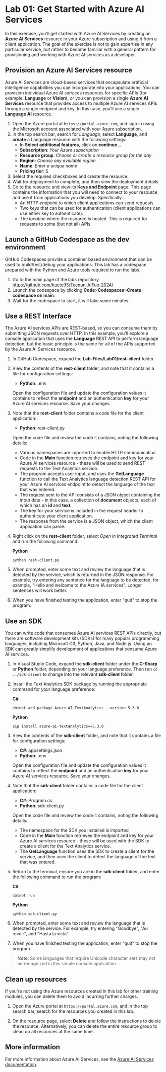 
# Lab 01: Get Started with Azure AI Services

In this exercise, you'll get started with Azure AI Services by creating an **Azure AI Services** resource in your Azure subscription and using it from a client application. The goal of the exercise is not to gain expertise in any particular service, but rather to become familiar with a general pattern for provisioning and working with Azure AI services as a developer.


## Provision an Azure AI Services resource

Azure AI Services are cloud-based services that encapsulate artificial intelligence capabilities you can incorporate into your applications. You can provision individual Azure AI services resources for specific APIs (for example, **Language** or **Vision**), or you can provision a single **Azure AI Services** resource that provides access to multiple Azure AI services APIs through a single endpoint and key. In this case, you'll use a single **Language AI** resource.

1. Open the Azure portal at `https://portal.azure.com`, and sign in using the Microsoft account associated with your Azure subscription.
2. In the top search bar, search for *Language*, select **Language**, and **create** a Language resource with the following settings:
    - In **Select additional features**, click on **continue...**
    - **Subscription**: *Your Azure subscription*
    - **Resource group**: *Choose or create a resource group for the day*
    - **Region**: *Choose any available region*
    - **Name**: *Enter a unique name*
    - **Pricing tier**: S 
3. Select the required checkboxes and create the resource.
4. Wait for deployment to complete, and then view the deployment details.
5. Go to the resource and view its **Keys and Endpoint** page. This page contains the information that you will need to connect to your resource and use it from applications you develop. Specifically:
    - An HTTP *endpoint* to which client applications can send requests.
    - Two *keys* that can be used for authentication (client applications can use either key to authenticate).
    - The *location* where the resource is hosted. This is required for requests to some (but not all) APIs.

## Launch a GitHub Codespace as the dev environment

GitHub Codespaces provide a container based environment that can be used to build/test/debug your applications. This lab has a codespace prepared with the Python and Azure tools required to run the labs.

1. Go to the main page of the labs repository https://github.com/huete93/Tecnun-AIFun-2024/ 
2. Launch the codespace by clicking **Code**>**Codespaces**>**Create codespace on main**.
3. Wait for the codespace to start, it will take some minutes. 

## Use a REST Interface

The Azure AI services APIs are REST-based, so you can consume them by submitting JSON requests over HTTP. In this example, you'll explore a console application that uses the **Language** REST API to perform language detection; but the basic principle is the same for all of the APIs supported by the Azure AI Services resource.

1. In GitHub Codespace, expand the **Lab-Files/Lab01/rest-client** folder.
2. View the contents of the **rest-client** folder, and note that it contains a file for configuration settings:

    - **Python**: .env

    Open the configuration file and update the configuration values it contains to reflect the **endpoint** and an authentication **key** for your Azure AI services resource. Save your changes.

3. Note that the **rest-client** folder contains a code file for the client application:

    - **Python**: rest-client.py

    Open the code file and review the code it contains, noting the following details:
    - Various namespaces are imported to enable HTTP communication
    - Code in the **Main** function retrieves the endpoint and key for your Azure AI services resource - these will be used to send REST requests to the Text Analytics service.
    - The program accepts user input, and uses the **GetLanguage** function to call the Text Analytics language detection REST API for your Azure AI services endpoint to detect the language of the text that was entered.
    - The request sent to the API consists of a JSON object containing the input data - in this case, a collection of **document** objects, each of which has an **id** and **text**.
    - The key for your service is included in the request header to authenticate your client application.
    - The response from the service is a JSON object, which the client application can parse.

4. Right click on the **rest-client** folder, select *Open in Integrated Terminal* and run the following command:

    

    **Python**

    ```
    python rest-client.py
    ```

5. When prompted, enter some text and review the language that is detected by the service, which is returned in the JSON response. For example, try entering any sentence for the language to be detected, for example, "Hello and welcome to the Azure IA services". Longer sentences will work better. 
6. When you have finished testing the application, enter "quit" to stop the program.

## Use an SDK

You can write code that consumes Azure AI services REST APIs directly, but there are software development kits (SDKs) for many popular programming languages, including Microsoft C#, Python, Java, and Node.js. Using an SDK can greatly simplify development of applications that consume Azure AI services.

1. In Visual Studio Code, expand the **sdk-client** folder under the **C-Sharp** or **Python** folder, depending on your language preference. Then run `cd ../sdk-client` to change into the relevant **sdk-client** folder.

2. Install the Text Analytics SDK package by running the appropriate command for your language preference:

    **C#**

    ```
    dotnet add package Azure.AI.TextAnalytics --version 5.3.0
    ```

    **Python**

    ```
    pip install azure-ai-textanalytics==5.3.0
    ```

3. View the contents of the **sdk-client** folder, and note that it contains a file for configuration settings:

    - **C#**: appsettings.json
    - **Python**: .env

    Open the configuration file and update the configuration values it contains to reflect the **endpoint** and an authentication **key** for your Azure AI services resource. Save your changes.
    
4. Note that the **sdk-client** folder contains a code file for the client application:

    - **C#**: Program.cs
    - **Python**: sdk-client.py

    Open the code file and review the code it contains, noting the following details:
    - The namespace for the SDK you installed is imported
    - Code in the **Main** function retrieves the endpoint and key for your Azure AI services resource - these will be used with the SDK to create a client for the Text Analytics service.
    - The **GetLanguage** function uses the SDK to create a client for the service, and then uses the client to detect the language of the text that was entered.

5. Return to the terminal, ensure you are in the **sdk-client** folder, and enter the following command to run the program:

    **C#**

    ```
    dotnet run
    ```

    **Python**

    ```
    python sdk-client.py
    ```

6. When prompted, enter some text and review the language that is detected by the service. For example, try entering "Goodbye", "Au revoir", and "Hasta la vista".
7. When you have finished testing the application, enter "quit" to stop the program.

> **Note**: Some languages that require Unicode character sets may not be recognized in this simple console application.

## Clean up resources

If you're not using the Azure resources created in this lab for other training modules, you can delete them to avoid incurring further charges.

1. Open the Azure portal at `https://portal.azure.com`, and in the top search bar, search for the resources you created in this lab.

2. On the resource page, select **Delete** and follow the instructions to delete the resource. Alternatively, you can delete the entire resource group to clean up all resources at the same time.

## More information

For more information about Azure AI Services, see the [Azure AI Services documentation](https://docs.microsoft.com/azure/ai-services/what-are-ai-services).